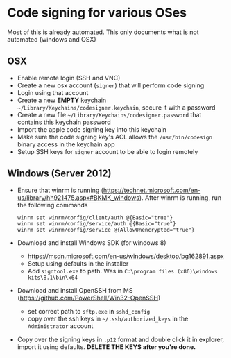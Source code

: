 # Code signing for various OSes

Most of this is already automated. This only documents what is not automated (windows and OSX)

## OSX

* Enable remote login (SSH and VNC)
* Create a new osx account (`signer`) that will perform code signing
* Login using that account
* Create a new **EMPTY** keychain `~/Library/Keychains/codesigner.keychain`, secure it with a password
* Create a new file `~/Library/Keychains/codesigner.password` that contains this keychain password
* Import the apple code signing key into this keychain
* Make sure the code signing key's ACL allows the `/usr/bin/codesign` binary access in the keychain app
* Setup SSH keys for `signer` account to be able to login remotely

## Windows (Server 2012)

* Ensure that winrm is running (https://technet.microsoft.com/en-us/library/hh921475.aspx#BKMK_windows). After winrm is running, run the following commands

    ```
    winrm set winrm/config/client/auth @{Basic="true"}
    winrm set winrm/config/service/auth @{Basic="true"}
    winrm set winrm/config/service @{AllowUnencrypted="true"}
    ```

* Download and install Windows SDK (for windows 8)
  * https://msdn.microsoft.com/en-us/windows/desktop/bg162891.aspx
  * Setup using defaults in the installer
  * Add `signtool.exe` to path. Was in `C:\program files (x86)\windows kits\8.1\bin\x64`
* Download and install OpenSSH from MS (https://github.com/PowerShell/Win32-OpenSSH)
  * set correct path to `sftp.exe` in `sshd_config`
  * copy over the ssh keys in `~/.ssh/authorized_keys` in the `Administrator` account
* Copy over the signing keys in `.p12` format and double click it in explorer, import it using defaults. **DELETE THE KEYS after you're done.**
